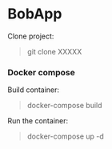 # BobApp

Clone project:

> git clone XXXXX

### Docker compose

Build container: 

> docker-compose build

Run the container:

> docker-compose up -d